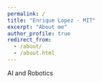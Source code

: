 ```yaml
---
permalink: /
title: "Enrique Lopez - MIT"
excerpt: "About me"
author_profile: true
redirect_from: 
  - /about/
  - /about.html
---
```

AI and Robotics
